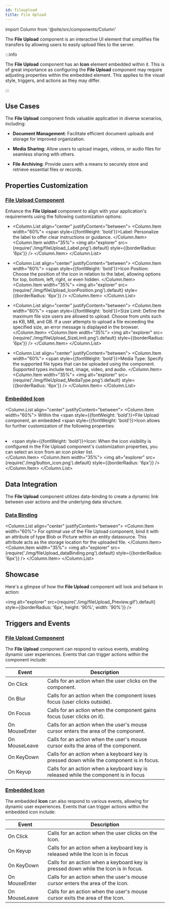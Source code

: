 ```yaml
---
id: fileupload
title: File Upload
---
```

import Column from '@site/src/components/Column'


The **File Upload** component is an interactive UI element that simplifies file transfers by allowing users to easily upload files to the server.


:::info 

The **File Upload** component has an **Icon** element embedded within it. This is of great importance as configuring the **File Upload** component may require adjusting properties within the embedded element. This applies to the visual style, triggers, and actions as they may differ.

:::


## Use Cases

The **File Upload** component finds valuable application in diverse scenarios, including:

- **Document Management**: Facilitate efficient document uploads and storage for improved organization.

- **Media Sharing**: Allow users to upload images, videos, or audio files for seamless sharing with others.

- **File Archiving**: Provide users with a means to securely store and retrieve essential files or records.



## Properties Customization

### <u>File Upload Component</u>

Enhance the **File Upload** component to align with your application's requirements using the following customization options:

- <Column.List align="center" justifyContent="between">
	<Column.Item width="60%">
        <span style={{fontWeight: 'bold'}}>Label</span>: Personalize the label to offer clear instructions or guidance.
	</Column.Item>
	<Column.Item width="35%">
        <img alt="explorer" src={require('./img/fileUpload_Label.png').default} style={{borderRadius: '6px'}} />
	</Column.Item>
</Column.List>

- <Column.List align="center" justifyContent="between">
	<Column.Item width="60%">
        <span style={{fontWeight: 'bold'}}>Icon Position</span>: Choose the position of the icon in relation to the label, allowing options for top, bottom, left, right, or even hidden.
	</Column.Item>
	<Column.Item width="35%">
        <img alt="explorer" src={require('./img/fileUpload_IconPosition.png').default} style={{borderRadius: '6px'}} />
	</Column.Item>
</Column.List>


- <Column.List align="center" justifyContent="between">
	<Column.Item width="60%">
        <span style={{fontWeight: 'bold'}}>Size Limit</span>: Define the maximum file size users are allowed to upload. Choose from units such as KB, MB, and GB. If a user attempts to upload a file exceeding the specified size, an error message is displayed in the browser.
	</Column.Item>
	<Column.Item width="35%">
        <img alt="explorer" src={require('./img/fileUpload_SizeLimit.png').default} style={{borderRadius: '6px'}} />
	</Column.Item>
</Column.List>

- <Column.List align="center" justifyContent="between">
	<Column.Item width="60%">
        <span style={{fontWeight: 'bold'}}>Media Type</span>: Specify the supported file types that can be uploaded using the component. Supported types include text, image, video, and audio.
	</Column.Item>
	<Column.Item width="35%">
        <img alt="explorer" src={require('./img/fileUpload_MediaType.png').default} style={{borderRadius: '6px'}} />
	</Column.Item>
</Column.List>

### <u>Embedded Icon</u>

<Column.List align="center" justifyContent="between">
        <Column.Item width="60%">
                Within the <span style={{fontWeight: 'bold'}}>File Upload</span> component, an embedded <span style={{fontWeight: 'bold'}}>Icon</span> allows for further customization of the following properties: <br/><br/>
                <li><span style={{fontWeight: 'bold'}}>Icon</span>: When the icon visibility is configured in the File Upload component's customization properties, you can select an icon from an icon picker list.</li>
        </Column.Item>
        <Column.Item width="35%">
                <img alt="explorer" src={require('./img/button_icon.png').default} style={{borderRadius: '6px'}} />
        </Column.Item>
</Column.List>


## Data Integration

The **File Upload** component utilizes data-binding to create a dynamic link between user actions and the underlying data structure. 

### <u>Data Binding</u>

<Column.List align="center" justifyContent="between">
	<Column.Item width="60%">
        For optimal use of the File Upload component, bind it with an attribute of type Blob or Picture within an entity datasource. This attribute acts as the storage location for the uploaded file.
	</Column.Item>
	<Column.Item width="35%">
        <img alt="explorer" src={require('./img/fileUpload_dataBinding.png').default} style={{borderRadius: '6px'}} />
	</Column.Item>
</Column.List>


## Showcase

Here's a glimpse of how the **File Upload** component will look and behave in action:

<img alt="explorer" src={require('./img/fileUpload_Preview.gif').default} style={{borderRadius: '6px', height: '90%', width: '90%'}} />


## Triggers and Events

### <u>File Upload Component</u>

The **File Upload** component can respond to various events, enabling dynamic user experiences. Events that can trigger actions within the component include:

|Event|Description|
|---|---|
|On Click| Calls for an action when the user clicks on the component. |
|On Blur| Calls for an action when the component loses focus (user clicks outside). |
|On Focus| Calls for an action when the component gains focus (user clicks on it). |
|On MouseEnter| Calls for an action when the user's mouse cursor enters the area of the component.|
|On MouseLeave| Calls for an action when the user's mouse cursor exits the area of the component.|
|On KeyDown| Calls for an action when a keyboard key is pressed down while the component is in focus. |
|On Keyup| Calls for an action when a keyboard key is released while the component is in focus|

### <u>Embedded Icon</u>

The embedded **Icon** can also respond to various events, allowing for dynamic user experiences. Events that can trigger actions within the embedded icon include:

|Event|Description|
|---|---|
|On Click| Calls for an action when the user clicks on the Icon. |
|On Keyup| Calls for an action when a keyboard key is released while the Icon is in focus|
|On KeyDown| Calls for an action when a keyboard key is pressed down while the Icon is in focus. |
|On MouseEnter| Calls for an action when the user's mouse cursor enters the area of the Icon.|
|On MouseLeave| Calls for an action when the user's mouse cursor exits the area of the Icon.|